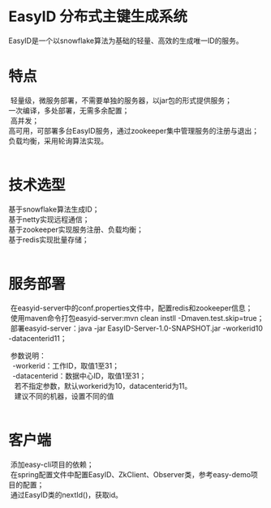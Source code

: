 # EasyID 分布式主键生成系统

EasyID是一个以snowflake算法为基础的轻量、高效的生成唯一ID的服务。<br/>


# 特点

  轻量级，微服务部署，不需要单独的服务器，以jar包的形式提供服务；<br/>
  一次编译，多处部署，无需多余配置；<br/>
  高并发；<br/>
  高可用，可部署多台EasyID服务，通过zookeeper集中管理服务的注册与退出；<br/>
  负载均衡，采用轮询算法实现。<br/>
  
  
# 技术选型

  基于snowflake算法生成ID；<br/>
  基于netty实现远程通信；<br/>
  基于zookeeper实现服务注册、负载均衡；<br/>
  基于redis实现批量存储；<br/>
  
  
# 服务部署

  在easyid-server中的conf.properties文件中，配置redis和zookeeper信息；<br/>
  使用maven命令打包easyid-server:mvn clean instll -Dmaven.test.skip=true；<br/>
  部署easyid-server：java -jar EasyID-Server-1.0-SNAPSHOT.jar -workerid10 -datacenterid11；<br/>
  
  参数说明：<br/>
    -workerid：工作ID，取值1至31；<br/>
    -datacenterid：数据中心ID，取值1至31；<br/>
    若不指定参数，默认workerid为10，datacenterid为11。<br/>
    建议不同的机器，设置不同的值<br/>
  

# 客户端

  添加easy-cli项目的依赖；<br/>
  在spring配置文件中配置EasyID、ZkClient、Observer类，参考easy-demo项目的配置；<br/>
  通过EasyID类的nextId()，获取id。<br/>
  



